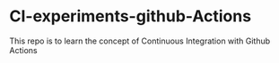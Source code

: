 # CI-experiments-github-Actions
This repo is to learn the concept of Continuous Integration with Github Actions
